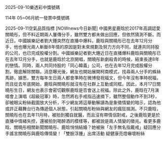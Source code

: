 
2025-09-10樂透彩中獎號碼

                                
114年 05~06月統一發票中獎號碼
                             
2025-09-11空氣品質指標
                              [NOWnews今日新聞] 中國男星鹿晗於2017年高調認愛關曉彤，但不料近期兩人屢傳分手，雖然雙方都未做出回應，但依然猜測不斷。而近日，中國娛樂記者劉大錘突然在直播中爆料，鹿晗與關曉彤已在去年12月分手，他也曝光兩人斬斷8年情的原因是對未來規劃及努力方向不同，就連共同持股的公司，也已完成股權分割。中國娛樂記者劉大錘近日在直播爆料鹿晗與關曉彤已在去年12月分手，也就是鹿晗於北京開唱，關曉彤新劇殺青的時候，結束長達8年的戀情。同時，兩人共同持股的「同心韓義」公司，也在去年12月完成股權分割，徹底解除關聯。消息曝光後，網友也開始展開柯南模式，找尋兩人分手的蛛絲馬跡，據悉，雙方每年生日兩人都會準時在微博發祝福文，但今年沒有準時祝福，而且從去年底開始，鹿晗與關曉彤就沒有在社群上互動或同框。因此，本月17日關曉彤生日，網友也表示會密切觀察鹿晗是否會送上祝福。除此之外，鹿晗在7月演唱會上演唱《超級冠軍》時，忽然將右手戒指迅速摘下，雖然整個動作不到3秒，卻被眼尖粉絲截圖放大分析，不少網友將這舉動解讀為是象徵情變的暗示，認為他或許正藉舞台行為傳遞個人狀態，引起關曉彤粉絲與網友的瘋狂揣測。不只鹿晗，關曉彤也在去年11月時，被拍到獨自就醫，而且沒有帶情侶對戒，之後鹿晗更是於直播中情緒失控，還被拍到喝醉酒的模樣等，都被說是兩人情變的徵兆。看更多鹿晗、關曉彤相關新聞關曉彤、鹿晗悄悄結婚？她被揪「左手無名指戴戒」疑回應分手謠言關曉彤與鹿晗傳情變！「雙臉浮腫」出席活動 疑健康亮燈嚇壞粉絲